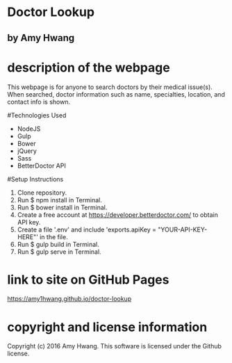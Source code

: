 # Doctor Lookup
## by Amy Hwang

# description of the webpage
This webpage is for anyone to search doctors by their medical issue(s). When searched, doctor information such as name, specialties, location, and contact info is shown.

#Technologies Used
* NodeJS
* Gulp
* Bower
* jQuery
* Sass
* BetterDoctor API

#Setup Instructions
1. Clone repository.
2. Run $ npm install in Terminal.
3. Run $ bower install in Terminal.
4. Create a free account at https://developer.betterdoctor.com/ to obtain API key.
5. Create a file '.env' and include 'exports.apiKey = "YOUR-API-KEY-HERE"' in the file.
6. Run $ gulp build in Terminal.
7. Run $ gulp serve in Terminal.

# link to site on GitHub Pages
https://amy1hwang.github.io/doctor-lookup

# copyright and license information
Copyright (c) 2016 Amy Hwang. This software is licensed under the Github license.
